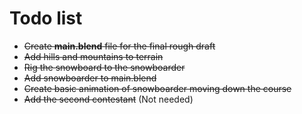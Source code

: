 # Todo list

+ ~~Create **main.blend** file for the final rough draft~~
+ ~~Add hills and mountains to terrain~~
+ ~~Rig the snowboard to the snowboarder~~
+ ~~Add snowboarder to main.blend~~
+ ~~Create basic animation of snowboarder moving down the course~~
+ ~~Add the second contestant~~ (Not needed)
